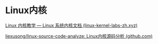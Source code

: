 # Linux内核

[Linux 内核教学 — Linux 系统内核文档 (linux-kernel-labs-zh.xyz)](https://linux-kernel-labs-zh.xyz/)

[liexusong/linux-source-code-analyze: Linux内核源码分析 (github.com)](https://github.com/liexusong/linux-source-code-analyze)